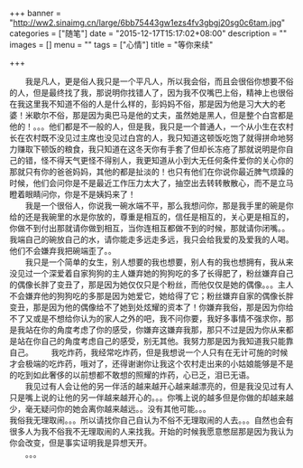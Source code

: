 +++
banner = "http://ww2.sinaimg.cn/large/6bb75443gw1ezs4fv3gbgj20sg0c6tam.jpg"
categories = ["随笔"]
date = "2015-12-17T15:17:02+08:00"
description = ""
images = []
menu = ""
tags = ["心情"]
title = "等你来续"

+++

<!--more-->
&emsp;&emsp;我是凡人，更是俗人我只是一个平凡人，所以我会俗，而且会很俗你想要不俗的人，但是最终找了我，那说明你找错人了，因为我不仅嘴巴上俗，精神上也很俗在我这里我不知道不俗的人是什么样的，彭妈妈不俗，那是因为他是习大大的老婆！米歇尔不俗，那是因为奥巴马是他的丈夫，虽然她是黑人，但是整个白宫都是他的！。。。他们都是不一般的人，但是我，我只是一个普通人，一个从小生在农村长在农村既不没见过主席也没见过白宫的人，我只知道这顿饭吃饱了就得拼命地努力赚取下顿饭的粮食，我只知道在这冬天你有手套了但却长冻疮了那就说明是你自己的错，怪不得天气更怪不得别人，我更知道从小到大无任何条件爱你的关心你的那就只有你的爸爸妈妈，其他的都是扯淡的！也只有他们在你说你最近脾气烦躁的时候，他们会问你是不是最近工作压力太大了，抽空出去转转散散心，而不是立马瞪着眼睛问你，你是不是姨妈来了！	
&emsp;&emsp;我是一个很俗人，你说我一碗水端不平，那么我想问你，那是我手里的碗是你给的还是我碗里的水是你放的，尊重是相互的，信任是相互的，关心更是相互的，你做不到付出那就请你做到相互，当你连相互都做不到的时候，那就请你闭嘴。。我端自己的碗放自己的水，请你能走多远走多远，我只会给我爱的及爱我的人喝。他们不会嫌弃我把碗端歪了。。	
&emsp;&emsp;我只是一个简单的女生，别人想要的我也想要，别人有的我也想拥有，我从来没见过一个深爱着自家狗狗的主人嫌弃她的狗狗吃的多了长得肥了，粉丝嫌弃自己的偶像长胖了变丑了，那是因为她仅仅只是个粉丝，而他仅仅是她的偶像。。。主人不会嫌弃他的狗狗吃的多那是因为她爱它，她给得了它；粉丝嫌弃自家的偶像长胖变丑，那是因为他的偶像给不了她到处炫耀的资本了！你嫌弃我俗，那是因为你给不了又或是不想给你认为的家人之外的吧，我不问你要，我好多事情不强求你，那是我站在你的角度考虑了你的感受，你嫌弃这嫌弃我那，那只不过是因为你从来都是站在你自己的角度考虑自己的感受，别无其他。我努力那是因为我知道我只能靠自己。
&emsp;&emsp;我吃炸药，我经常吃炸药，但是我想说一个人只有在无计可施的时候才会极端的吃炸药，哦对了，还得谢谢你让我这个农村走出来的小姑娘能够是不是的吃到如此奢侈的以前想都不敢想的照耀的炸药，心已乏，泪已无语。    
&emsp;&emsp;我见过有人会让他的另一伴活的越来越开心越来越漂亮的，但是我没见过有人只是嘴上说的让他的另一伴越来越开心的。。。你嘴上说的越多但是你做的却越来越少，毫无疑问你的她会离你越来越远。。没有其他可能。。。    
我俗我无理取闹。。。所以请找你自己自认为不俗不无理取闹的人去。。。自然也会有很多人为我不俗我不无理取闹的人来找我。开始的时候我愿意憋屈那是因为我认为你会改变，但是事实证明我是异想天开。    
&emsp;&emsp;。。。